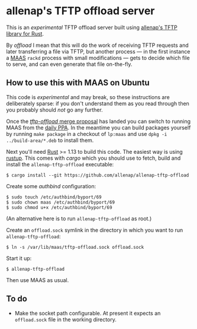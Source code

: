 # allenap's TFTP offload server

This is an *experimental* TFTP offload server built using
[allenap's TFTP library for Rust](https://github.com/allenap/allenap-libtftp).

By *offload* I mean that this will do the work of receiving TFTP
requests and later transferring a file via TFTP, but another process —
in the first instance a [MAAS](https://maas.io/) `rackd` process with
small modifications — gets to decide which file to serve, and can even
generate that file on-the-fly.


## How to use this with MAAS on Ubuntu

This code is *experimental* and may break, so these instructions are
deliberately sparse: if you don't understand them as you read through
then you probably should *not* go any further.

Once the [*tftp-offload* merge proposal][tftp-offload-mp] has landed you
can switch to running MAAS from the [daily PPA][maas-daily-ppa]. In the
meantime you can build packages yourself by running `make package` in a
checkout of `lp:maas` and use `dpkg -i ../build-area/*.deb` to install
them.

Next you'll need [Rust][rust] >= 1.13 to build this code. The easiest
way is using [rustup][rustup]. This comes with *cargo* which you should
use to fetch, build and install the `allenap-tftp-offload` executable:

```console
$ cargo install --git https://github.com/allenap/allenap-tftp-offload
```

Create some *authbind* configuration:

```console
$ sudo touch /etc/authbind/byport/69
$ sudo chown maas /etc/authbind/byport/69
$ sudo chmod u+x /etc/authbind/byport/69
```

(An alternative here is to run `allenap-tftp-offload` as root.)

Create an `offload.sock` symlink in the directory in which you want to
run `allenap-tftp-offload`:

```console
$ ln -s /var/lib/maas/tftp-offload.sock offload.sock
```

Start it up:

```console
$ allenap-tftp-offload
```

Then use MAAS as usual.


[tftp-offload-mp]: https://code.launchpad.net/~allenap/maas/tftp-offload/+merge/312146
[maas-daily-ppa]: https://launchpad.net/~maas-maintainers/+archive/ubuntu/dailybuilds
[rust]: https://www.rust-lang.org/
[rustup]: https://rustup.rs/


## To do

 * Make the socket path configurable. At present it expects an
   `offload.sock` file in the working directory.
